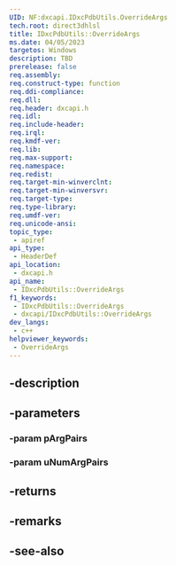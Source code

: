 ```yaml
---
UID: NF:dxcapi.IDxcPdbUtils.OverrideArgs
tech.root: direct3dhlsl
title: IDxcPdbUtils::OverrideArgs
ms.date: 04/05/2023
targetos: Windows
description: TBD
prerelease: false
req.assembly: 
req.construct-type: function
req.ddi-compliance: 
req.dll: 
req.header: dxcapi.h
req.idl: 
req.include-header: 
req.irql: 
req.kmdf-ver: 
req.lib: 
req.max-support: 
req.namespace: 
req.redist: 
req.target-min-winverclnt: 
req.target-min-winversvr: 
req.target-type: 
req.type-library: 
req.umdf-ver: 
req.unicode-ansi: 
topic_type:
 - apiref
api_type:
 - HeaderDef
api_location:
 - dxcapi.h
api_name:
 - IDxcPdbUtils::OverrideArgs
f1_keywords:
 - IDxcPdbUtils::OverrideArgs
 - dxcapi/IDxcPdbUtils::OverrideArgs
dev_langs:
 - c++
helpviewer_keywords:
 - OverrideArgs
---
```


## -description

## -parameters

### -param pArgPairs

### -param uNumArgPairs

## -returns

## -remarks

## -see-also

